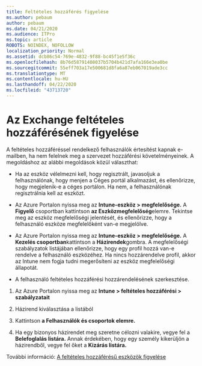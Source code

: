 ```yaml
---
title: Feltételes hozzáférés figyelése
ms.author: pebaum
author: pebaum
ms.date: 04/21/2020
ms.audience: ITPro
ms.topic: article
ROBOTS: NOINDEX, NOFOLLOW
localization_priority: Normal
ms.assetid: dcb86c54-769e-4832-9f88-bc45f1e5f36c
ms.openlocfilehash: 8b76d58791408037b5704b421d7afa166e3ea0be
ms.sourcegitcommit: 55eff703a17e500681d8fa6a87eb067019ade3cc
ms.translationtype: MT
ms.contentlocale: hu-HU
ms.lasthandoff: 04/22/2020
ms.locfileid: "43713720"
---
```

# <a name="monitoring-conditional-access-for-exchange"></a>Az Exchange feltételes hozzáférésének figyelése

A feltételes hozzáféréssel rendelkező felhasználók értesítést kapnak e-mailben, ha nem felelnek meg a szervezet hozzáférési követelményeinek. A megoldáshoz az alábbi megoldások közül választhat:
  
- Ha az eszköz vélelmezni kell, hogy regisztrált, javasoljuk a felhasználónak, hogy menjen a Céges portál alkalmazást, és ellenőrizze, hogy megjelenik-e a céges portálon. Ha nem, a felhasználónak regisztrálnia kell az eszközt.
    
- Az Azure Portalon nyissa meg az **Intune-eszköz \> megfelelősége.** A **Figyelő** csoportban kattintson **az Eszközmegfelelőség**elemre. Tekintse meg az eszköz megfelelőségi jelentését, és ellenőrizze, hogy a felhasználó eszköze megfelelőként van-e megjelölve. 
    
- Az Azure Portalon nyissa meg az **Intune-eszköz \> megfelelősége.** A **Kezelés csoportban**kattintson a **Házirendek**gombra. A megfelelőségi szabályzatok listájában ellenőrizze, hogy egy profil hozzá van-e rendelve a felhasználó eszközéhez. Ha nincs hozzárendelve profil, akkor az Intune nem fogja tudni megerősíteni az eszköz megfelelőségi állapotát. 
    
- A felhasználó feltételes hozzáférési hozzárendelésének szerkesztése.
    
1. Az Azure Portalon nyissa meg az **Intune \> feltételes hozzáférési \> szabályzatait**
    
2. Házirend kiválasztása a listából
    
3. Kattintson **a Felhasználók és csoportok elemre.**
    
4. Ha egy bizonyos házirendet meg szeretne célozni valakire, vegye fel a **Belefoglalás listára.** Annak érdekében, hogy egy személy kikerüljön a házirendből, vegye fel őket a **Kizárás listára.** 
    
További információ: [A feltételes hozzáférésű eszközök figyelése](https://docs.microsoft.com/intune/conditional-access-exchange-monitor)
  


